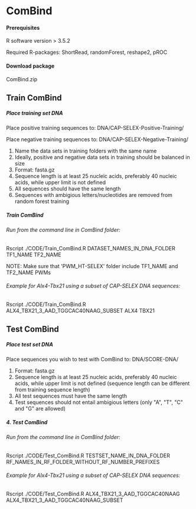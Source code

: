 # ComBind

#### Prerequisites
R software version > 3.5.2

Required R-packages: ShortRead, randomForest, reshape2, pROC

#### Download package
ComBind.zip

## Train ComBind
##### Place training set DNA
Place positive training sequences to: DNA/CAP-SELEX-Positive-Training/

Place negative training sequences to: DNA/CAP-SELEX-Negative-Training/

1. Name the data sets in training folders with the same name
2. Ideally, positive and negative data sets in training should be balanced in size
3. Format: fasta.gz
4. Sequence length is at least 25 nucleic acids, preferably 40 nucleic acids, while upper limit is not defined
5. All sequences should have the same length
6. Sequences with ambigious letters/nucleotides are removed from random forest training

##### Train ComBind
###### Run from the command line in ComBind folder:
Rscript ./CODE/Train_ComBind.R DATASET_NAMES_IN_DNA_FOLDER TF1_NAME TF2_NAME

NOTE: Make sure that 'PWM_HT-SELEX' folder include TF1_NAME and TF2_NAME PWMs

###### Example for Alx4-Tbx21 using a subset of CAP-SELEX DNA sequences:
Rscript ./CODE/Train_ComBind.R ALX4_TBX21_3_AAD_TGGCAC40NAAG_SUBSET ALX4 TBX21

## Test ComBind
##### Place test set DNA
Place sequences you wish to test with ComBind to: DNA/SCORE-DNA/

1. Format: fasta.gz
2. Sequence length is at least 25 nucleic acids, preferably 40 nucleic acids, while upper limit is not defined (sequence length can be different from training sequence length)
3. All test sequences must have the same length
4. Test sequences should not entail ambigious letters (only "A", "T", "C" and "G" are allowed)

##### 4. Test ComBind
###### Run from the command line in ComBind folder:
Rscript ./CODE/Test_ComBind.R TESTSET_NAME_IN_DNA_FOLDER RF_NAMES_IN_RF_FOLDER_WITHOUT_RF_NUMBER_PREFIXES

###### Example for Alx4-Tbx21 using a subset of CAP-SELEX DNA sequences:
Rscript ./CODE/Test_ComBind.R ALX4_TBX21_3_AAD_TGGCAC40NAAG ALX4_TBX21_3_AAD_TGGCAC40NAAG_SUBSET

